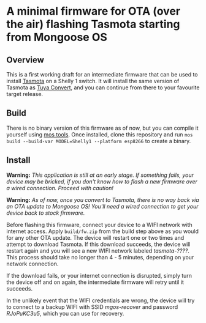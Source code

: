 # A minimal firmware for OTA (over the air) flashing Tasmota starting from Mongoose OS

## Overview

This is a first working draft for an intermediate firmware that can be used to
install [Tasmota](https://github.com/arendst/Tasmota) on a Shelly 1 switch. It
will install the same version of Tasmota as [Tuya Convert](https://github.com/ct-Open-Source/tuya-convert/),
and you can continue from there to your favourite target release.

## Build

There is no binary version of this firmware as of now, but you can compile it
yourself using [mos tools](https://mongoose-os.com/docs/mongoose-os/quickstart/setup.md#1-download-and-install-mos-tool).
Once installed, clone this repository and run `mos build --build-var MODEL=Shelly1 --platform esp8266`
to create a binary.

## Install

**Warning:** _This application is still at an early stage. If something fails,
your device may be bricked, if you don't know how to flash a new firmware over a
wired connection. Proceed with caution!_

**Warning:** _As of now, once you convert to Tasmota, there is no way back via
an OTA update to Mongoose OS! You'll need a wired connection to get your device
back to stock firmware._

Before flashing this firmware, connect your device to a WIFI network with
internet access. Apply `build/fw.zip` from the build step above as you would for
any other OTA update. The device will restart one or two times and attempt to
download Tasmota. If this download succeeds, the device will restart again and
you will see a new WIFI network labeled _tasmota-????_. This process should
take no longer than 4 - 5 minutes, depending on your network connection.

If the download fails, or your internet connection is disrupted, simply turn the
device off and on again, the intermediate firmware will retry until it succeeds.

In the unlikely event that the WIFI credentials are wrong, the device will try
to connect to a backup WIFI with SSID _mgos-recover_ and password _RJoPuKC3u5_,
which you can use for recovery.
